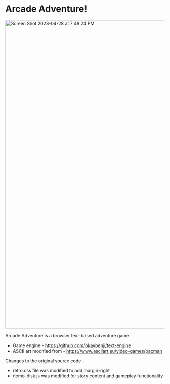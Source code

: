 # Arcade Adventure!

<img width="974" alt="Screen Shot 2023-04-28 at 7 48 24 PM" src="https://user-images.githubusercontent.com/3960256/235194683-9d984284-ba1a-43d9-a5ab-5668d9a8ea36.png">






Arcade Adventure is a browser text-based adventure game.

* Game engine - https://github.com/okaybenji/text-engine 
* ASCII art modified from - https://www.asciiart.eu/video-games/pacman


Changes to the original source code -

* retro.css file was modified to add margin-right
* demo-disk.js was modified for story content and gameplay functionality

